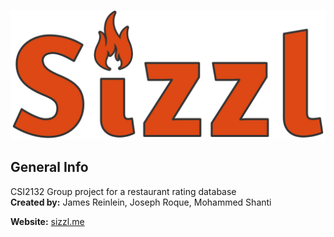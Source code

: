 ![Sizzl logo](./Design/media/logo.png)

General Info
------------

CSI2132 Group project for a restaurant rating database<br />
**Created by:** James Reinlein, Joseph Roque, Mohammed Shanti

**Website:** [sizzl.me](http://sizzl.me)
